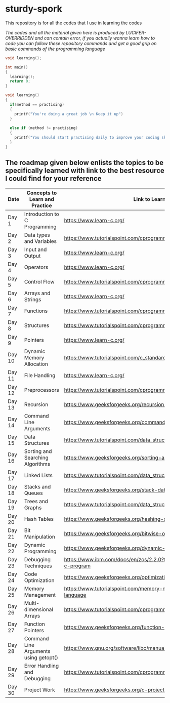 # sturdy-spork
This repository is for all the codes that I use in learning the codes

*The codes and all the material given here is produced by LUCIFER-OVERRIDDEN and can contain error, if you actually wanna learn how to code you can follow these repository commands and get a good grip on basic commands of the programming language*


```C
void learning();

int main()
{
  learning();
  return 0;
}

void learning()
{
  if(method == practising)
  {
    printf("You're doing a great job \n Keep it up")
  }
  
  else if (method != practising)
  {
    printf("You should start practising daily to improve your coding skills");
  }
}
```
  
## The roadmap given below enlists the topics to be specifically learned with link to the best resource I could find for your reference

|Date  |Concepts to Learn and Practice       |Link to Learning Resource                                                           |Date |
|------|-------------------------------------|------------------------------------------------------------------------------------|-----|
|Day 1 |Introduction to C Programming        |https://www.learn-c.org/                                                            |7 APRIL 2023|
|Day 2 |Data types and Variables             |https://www.tutorialspoint.com/cprogramming/c_data_types.htm                        ||
|Day 3 |Input and Output                     |https://www.learn-c.org/                                                            ||
|Day 4 |Operators                            |https://www.learn-c.org/                                                            ||
|Day 5 |Control Flow                         |https://www.tutorialspoint.com/cprogramming/if_else_statement_in_c.htm              ||
|Day 6 |Arrays and Strings                   |https://www.learn-c.org/                                                            ||
|Day 7 |Functions                            |https://www.tutorialspoint.com/cprogramming/c_functions.htm                         ||
|Day 8 |Structures                           |https://www.tutorialspoint.com/cprogramming/c_structures.htm                        ||
|Day 9 |Pointers                             |https://www.learn-c.org/                                                            ||
|Day 10|Dynamic Memory Allocation            |https://www.tutorialspoint.com/c_standard_library/c_function_malloc.htm             ||
|Day 11|File Handling                        |https://www.learn-c.org/                                                            ||
|Day 12|Preprocessors                        |https://www.tutorialspoint.com/cprogramming/c_preprocessors.htm                     ||
|Day 13|Recursion                            |https://www.geeksforgeeks.org/recursion-in-c/                                       ||
|Day 14|Command Line Arguments               |https://www.geeksforgeeks.org/command-line-arguments-in-c-cpp/                      ||
|Day 15|Data Structures                      |https://www.tutorialspoint.com/data_structures_algorithms/index.htm                 ||
|Day 16|Sorting and Searching Algorithms     |https://www.geeksforgeeks.org/sorting-algorithms/                                   ||
|Day 17|Linked Lists                         |https://www.tutorialspoint.com/data_structures_algorithms/linked_list_algorithms.htm||
|Day 18|Stacks and Queues                    |https://www.geeksforgeeks.org/stack-data-structure/                                 ||
|Day 19|Trees and Graphs                     |https://www.tutorialspoint.com/data_structures_algorithms/tree_data_structure.htm   ||
|Day 20|Hash Tables                          |https://www.geeksforgeeks.org/hashing-set-1-introduction/                           ||
|Day 21|Bit Manipulation                     |https://www.geeksforgeeks.org/bitwise-operators-in-c-cpp/                           ||
|Day 22|Dynamic Programming                  |https://www.geeksforgeeks.org/dynamic-programming/                                  ||
|Day 23|Debugging Techniques                 |https://www.ibm.com/docs/en/zos/2.2.0?topic=concepts-debugging-techniques-c-program ||
|Day 24|Code Optimization                    |https://www.geeksforgeeks.org/optimization-techniques-in-c-programming/             ||
|Day 25|Memory Management                    |https://www.tutorialspoint.com/memory-management-in-c-programming-language          ||
|Day 26|Multi-dimensional Arrays             |https://www.tutorialspoint.com/cprogramming/c_multi_dimensional_arrays.htm          ||
|Day 27|Function Pointers                    |https://www.geeksforgeeks.org/function-pointer-in-c/                                ||
|Day 28|Command Line Arguments using getopt()|https://www.gnu.org/software/libc/manual/html_node/Example-of-Getopt.html           ||
|Day 29|Error Handling and Debugging         |https://www.tutorialspoint.com/cprogramming/c_error_handling.htm                    ||
|Day 30|Project Work                         |https://www.geeksforgeeks.org/c-projects-for-beginners/                             ||
